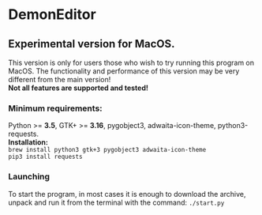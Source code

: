 # DemonEditor

## Experimental version for MacOS.
This version is only for users those who wish to try running this program on MacOS.
The functionality and performance of this version may be very different from the main version!                           
**Not all features are supported and tested!**                                                                    
                                             
### Minimum requirements:
Python >= **3.5**, GTK+ >= **3.16**, pygobject3, adwaita-icon-theme, python3-requests.                                  
**Installation:**                                                                             
```brew install python3 gtk+3 pygobject3 adwaita-icon-theme```                                                                  
```pip3 install requests```

### Launching                                                                                                           
To start the program, in most cases it is enough to download the archive,
unpack and run it from the terminal with the command: ```./start.py```                                                                                                                                                                                                                                             
